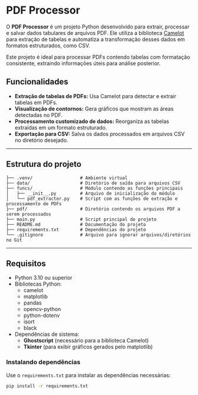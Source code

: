 # PDF Processor

O **PDF Processor** é um projeto Python desenvolvido para extrair, processar e salvar dados tabulares de arquivos PDF. Ele utiliza a biblioteca [Camelot](https://camelot-py.readthedocs.io/) para extração de tabelas e automatiza a transformação desses dados em formatos estruturados, como CSV.

Este projeto é ideal para processar PDFs contendo tabelas com formatação consistente, extraindo informações úteis para análise posterior.

## Funcionalidades
- **Extração de tabelas de PDFs:** Usa Camelot para detectar e extrair tabelas em PDFs.
- **Visualização de contornos:** Gera gráficos que mostram as áreas detectadas no PDF.
- **Processamento customizado de dados:** Reorganiza as tabelas extraídas em um formato estruturado.
- **Exportação para CSV:** Salva os dados processados em arquivos CSV no diretório desejado.

---

## Estrutura do projeto

```plaintext
├── .venv/                  # Ambiente virtual
├── data/                   # Diretório de saída para arquivos CSV
├── funcs/                  # Módulo contendo as funções principais
│   ├── __init__.py         # Arquivo de inicialização do módulo
│   └── pdf_extractor.py    # Script com as funções de extração e processamento de PDFs
├── pdf/                    # Diretório contendo os arquivos PDF a serem processados
├── main.py                 # Script principal do projeto
├── README.md               # Documentação do projeto
├── requirements.txt        # Dependências do projeto
└── .gitignore              # Arquivo para ignorar arquivos/diretórios no Git
```

---

## Requisitos
- Python 3.10 ou superior
- Bibliotecas Python:
  - camelot
  - matplotlib
  - pandas
  - opencv-python
  - python-dotenv
  - isort
  - black
- Dependências de sistema:
  - **Ghostscript** (necessário para a biblioteca Camelot)
  - **Tkinter** (para exibir gráficos gerados pelo matplotlib)

### Instalando dependências
Use o `requirements.txt` para instalar as dependências necessárias:
```bash
pip install -r requirements.txt
```
